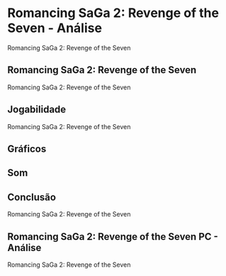 ---
---

# Romancing SaGa 2: Revenge of the Seven - Análise

Romancing SaGa 2: Revenge of the Seven

## Romancing SaGa 2: Revenge of the Seven

Romancing SaGa 2: Revenge of the Seven

## Jogabilidade

Romancing SaGa 2: Revenge of the Seven

## Gráficos


## Som

## Conclusão

Romancing SaGa 2: Revenge of the Seven

## Romancing SaGa 2: Revenge of the Seven PC - Análise

Romancing SaGa 2: Revenge of the Seven

